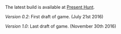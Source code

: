 The latest build is available at [Present Hunt](https://alofmethbin.com/Games/Maps/build/index.html).

*Version 0.2*: First draft of game.
(July 21st 2016)

*Version 1.0*: Last draft of game.
(November 30th 2016)

